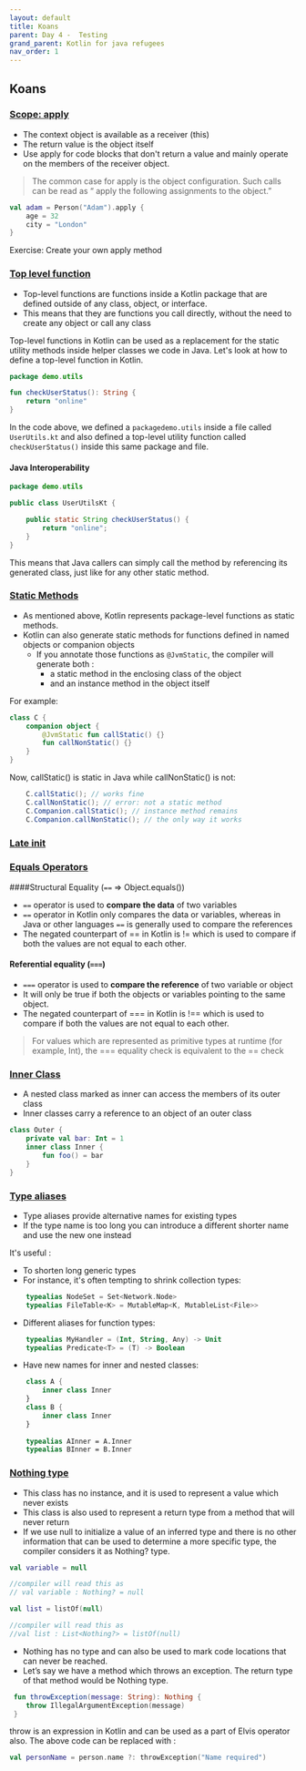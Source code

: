 ```yaml
---
layout: default
title: Koans
parent: Day 4 -  Testing
grand_parent: Kotlin for java refugees
nav_order: 1
---
```


## Koans

### [Scope: apply](https://play.kotlinlang.org/koans/Builders/The%20function%20apply/Task.kt)
* The context object is available as a receiver (this)
* The return value is the object itself
* Use apply for code blocks that don't return a value and mainly operate on the members of the receiver object. 

> The common case for apply is the object configuration. Such calls can be read as “ apply the following assignments to the object.”

```kotlin
val adam = Person("Adam").apply {
    age = 32
    city = "London"        
}
```
Exercise: Create your own apply method

### [Top level function](https://kotlinlang.org/docs/functions.html#function-scope)
* Top-level functions are functions inside a Kotlin package that are defined outside of any class, object, or interface. 
* This means that they are functions you call directly, without the need to create any object or call any class

Top-level functions in Kotlin can be used as a replacement for the static utility methods inside helper classes we code in Java. Let's look at how to define a top-level function in Kotlin.

```kotlin
package demo.utils

fun checkUserStatus(): String {
    return "online"
}
```

In the code above, we defined a `packagedemo.utils` inside a file called `UserUtils.kt`
and also defined a top-level utility function called `checkUserStatus()` inside this same package and file.

#### Java Interoperability
```java
package demo.utils

public class UserUtilsKt {

    public static String checkUserStatus() {
        return "online";
    }
}
```

This means that Java callers can simply call the method by referencing its generated class, just like for any other static method.

### [Static Methods](https://kotlinlang.org/docs/java-to-kotlin-interop.html#static-methods)
* As mentioned above, Kotlin represents package-level functions as static methods. 
* Kotlin can also generate static methods for functions defined in named objects or companion objects 
  * If you annotate those functions as `@JvmStatic`, the compiler will generate both :
    * a static method in the enclosing class of the object
    * and an instance method in the object itself 
 
For example:

```kotlin
class C {
    companion object {
        @JvmStatic fun callStatic() {}
        fun callNonStatic() {}
    }
}
```

Now, callStatic() is static in Java while callNonStatic() is not:
```java
    C.callStatic(); // works fine
    C.callNonStatic(); // error: not a static method
    C.Companion.callStatic(); // instance method remains
    C.Companion.callNonStatic(); // the only way it works
```

### [Late init](https://kotlinlang.org/docs/properties.html#late-initialized-properties-and-variables)

### [Equals Operators](https://kotlinlang.org/docs/equality.html#referential-equality)
####Structural Equality (`==` => Object.equals())
* `==` operator is used to **compare the data** of two variables
* `==` operator in Kotlin only compares the data or variables, whereas in Java or other languages `==` is generally used to compare the references
* The negated counterpart of == in Kotlin is != which is used to compare if both the values are not equal to each other.

#### Referential equality (`===`)
* `===` operator is used to **compare the reference** of two variable or object
* It will only be true if both the objects or variables pointing to the same object.
* The negated counterpart of === in Kotlin is !== which is used to compare if both the values are not equal to each other. 

> For values which are represented as primitive types at runtime (for example, Int), the === equality check is equivalent to the == check

### [Inner Class](https://kotlinlang.org/docs/nested-classes.html#inner-classes)
* A nested class marked as inner can access the members of its outer class
* Inner classes carry a reference to an object of an outer class

```kotlin
class Outer {
    private val bar: Int = 1
    inner class Inner {
        fun foo() = bar
    }
}
```

### [Type aliases](https://kotlinlang.org/docs/type-aliases.html)
* Type aliases provide alternative names for existing types
* If the type name is too long you can introduce a different shorter name and use the new one instead

It's useful :
* To shorten long generic types
* For instance, it's often tempting to shrink collection types:

```kotlin
    typealias NodeSet = Set<Network.Node>    
    typealias FileTable<K> = MutableMap<K, MutableList<File>>
```
* Different aliases for function types:

```kotlin
    typealias MyHandler = (Int, String, Any) -> Unit
    typealias Predicate<T> = (T) -> Boolean
```
* Have new names for inner and nested classes:

```kotlin
    class A {
        inner class Inner
    }
    class B {
        inner class Inner
    }
    
    typealias AInner = A.Inner
    typealias BInner = B.Inner
````

### [Nothing type](https://play.kotlinlang.org/koans/Introduction/Nothing%20type/Task.kt)
* This class has no instance, and it is used to represent a value which never exists
* This class is also used to represent a return type from a method that will never return
* If we use null to initialize a value of an inferred type and there is no other information that can be used to determine a more specific type, the compiler considers it as Nothing? type.

```kotlin
val variable = null

//compiler will read this as
// val variable : Nothing? = null

val list = listOf(null)

//compiler will read this as
//val list : List<Nothing?> = listOf(null)
```

* Nothing has no type and can also be used to mark code locations that can never be reached. 
* Let’s say we have a method which throws an exception. The return type of that method would be Nothing type.

```kotlin
 fun throwException(message: String): Nothing {
    throw IllegalArgumentException(message)
 }
```
throw is an expression in Kotlin and can be used as a part of Elvis operator also.
The above code can be replaced with : 

```kotlin
val personName = person.name ?: throwException("Name required")
```



